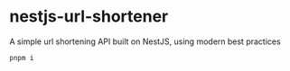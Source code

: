 # nestjs-url-shortener
A simple url shortening API built on NestJS, using modern best practices

```bash
pnpm i
```
